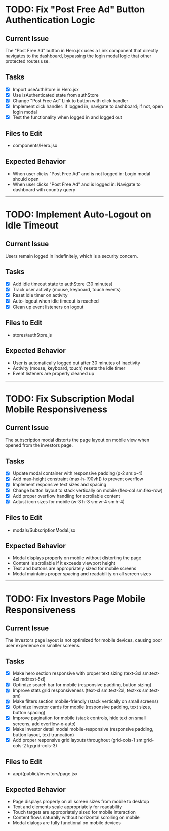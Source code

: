 # TODO: Fix "Post Free Ad" Button Authentication Logic

## Current Issue
The "Post Free Ad" button in Hero.jsx uses a Link component that directly navigates to the dashboard, bypassing the login modal logic that other protected routes use.

## Tasks
- [x] Import useAuthStore in Hero.jsx
- [x] Use isAuthenticated state from authStore
- [x] Change "Post Free Ad" Link to button with click handler
- [x] Implement click handler: if logged in, navigate to dashboard; if not, open login modal
- [x] Test the functionality when logged in and logged out

## Files to Edit
- components/Hero.jsx

## Expected Behavior
- When user clicks "Post Free Ad" and is not logged in: Login modal should open
- When user clicks "Post Free Ad" and is logged in: Navigate to dashboard with country query

---

# TODO: Implement Auto-Logout on Idle Timeout

## Current Issue
Users remain logged in indefinitely, which is a security concern.

## Tasks
- [x] Add idle timeout state to authStore (30 minutes)
- [x] Track user activity (mouse, keyboard, touch events)
- [x] Reset idle timer on activity
- [x] Auto-logout when idle timeout is reached
- [x] Clean up event listeners on logout

## Files to Edit
- stores/authStore.js

## Expected Behavior
- User is automatically logged out after 30 minutes of inactivity
- Activity (mouse, keyboard, touch) resets the idle timer
- Event listeners are properly cleaned up

---

# TODO: Fix Subscription Modal Mobile Responsiveness

## Current Issue
The subscription modal distorts the page layout on mobile view when opened from the investors page.

## Tasks
- [x] Update modal container with responsive padding (p-2 sm:p-4)
- [x] Add max-height constraint (max-h-[90vh]) to prevent overflow
- [x] Implement responsive text sizes and spacing
- [x] Change button layout to stack vertically on mobile (flex-col sm:flex-row)
- [x] Add proper overflow handling for scrollable content
- [x] Adjust icon sizes for mobile (w-3 h-3 sm:w-4 sm:h-4)

## Files to Edit
- modals/SubscriptionModal.jsx

## Expected Behavior
- Modal displays properly on mobile without distorting the page
- Content is scrollable if it exceeds viewport height
- Text and buttons are appropriately sized for mobile screens
- Modal maintains proper spacing and readability on all screen sizes

---

# TODO: Fix Investors Page Mobile Responsiveness

## Current Issue
The investors page layout is not optimized for mobile devices, causing poor user experience on smaller screens.

## Tasks
- [x] Make hero section responsive with proper text sizing (text-3xl sm:text-4xl md:text-5xl)
- [x] Optimize search bar for mobile (responsive padding, button sizing)
- [x] Improve stats grid responsiveness (text-xl sm:text-2xl, text-xs sm:text-sm)
- [x] Make filters section mobile-friendly (stack vertically on small screens)
- [x] Optimize investor cards for mobile (responsive padding, text sizes, button spacing)
- [x] Improve pagination for mobile (stack controls, hide text on small screens, add overflow-x-auto)
- [x] Make investor detail modal mobile-responsive (responsive padding, button layout, text truncation)
- [x] Add proper responsive grid layouts throughout (grid-cols-1 sm:grid-cols-2 lg:grid-cols-3)

## Files to Edit
- app/(public)/investors/page.jsx

## Expected Behavior
- Page displays properly on all screen sizes from mobile to desktop
- Text and elements scale appropriately for readability
- Touch targets are appropriately sized for mobile interaction
- Content flows naturally without horizontal scrolling on mobile
- Modal dialogs are fully functional on mobile devices
